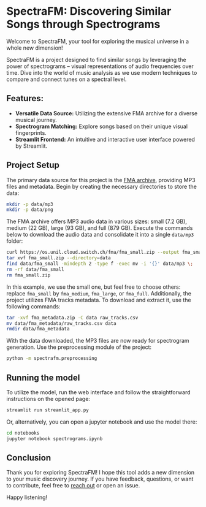 # SpectraFM: Discovering Similar Songs through Spectrograms

Welcome to SpectraFM, your tool for exploring the musical universe in a whole new dimension!

SpectraFM is a project designed to find similar songs by leveraging the power of spectrograms – visual representations of audio frequencies over time. Dive into the world of music analysis as we use modern techniques to compare and connect tunes on a spectral level.

## Features:

- **Versatile Data Source:** Utilizing the extensive FMA archive for a diverse musical journey.
- **Spectrogram Matching:** Explore songs based on their unique visual fingerprints.
- **Streamlit Frontend:** An intuitive and interactive user interface powered by Streamlit.

## Project Setup

The primary data source for this project is the [FMA archive](https://github.com/mdeff/fma), providing MP3 files and metadata. Begin by creating the necessary directories to store the data:

```zsh
mkdir -p data/mp3
mkdir -p data/png
```

The FMA archive offers MP3 audio data in various sizes: small (7.2 GB), medium (22 GB), large (93 GB), and full (879 GB). Execute the commands below to download the audio data and consolidate it into a single `data/mp3` folder:

```zsh
curl https://os.unil.cloud.switch.ch/fma/fma_small.zip --output fma_small.zip
tar xvf fma_small.zip --directory=data
find data/fma_small -mindepth 2 -type f -exec mv -i '{}' data/mp3 \;
rm -rf data/fma_small
rm fma_small.zip
```

In this example, we use the small one, but feel free to choose others: replace `fma_small` by `fma_medium`, `fma_large`, or `fma_full`. Additionally, the project utilizes FMA tracks metadata. To download and extract it, use the following commands:

```zsh
tar -xvf fma_metadata.zip -C data raw_tracks.csv
mv data/fma_metadata/raw_tracks.csv data
rmdir data/fma_metadata
```

With the data downloaded, the MP3 files are now ready for spectrogram generation. Use the preprocessing module of the project:

```zsh
python -m spectrafm.preprocessing
```

## Running the model

To utilize the model, run the web interface and follow the straightforward instructions on the opened page:

```zsh
streamlit run streamlit_app.py
```

Or, alternatively, you can open a jupyter notebook and use the model there:
```zsh
cd notebooks
jupyter notebook spectrograms.ipynb 
```
## Conclusion

Thank you for exploring SpectraFM! I hope this tool adds a new dimension to your music discovery journey. If you have feedback, questions, or want to contribute, feel free to [reach out](sergeyprujina@gmail.com) or open an issue.

Happy listening!
